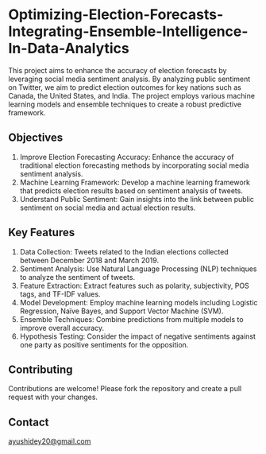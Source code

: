 # Optimizing-Election-Forecasts-Integrating-Ensemble-Intelligence-In-Data-Analytics

This project aims to enhance the accuracy of election forecasts by leveraging social media sentiment analysis. By analyzing public sentiment on Twitter, we aim to predict election outcomes for key nations such as Canada, the United States, and India. The project employs various machine learning models and ensemble techniques to create a robust predictive framework.

## Objectives
<ol>
  <li>Improve Election Forecasting Accuracy: Enhance the accuracy of traditional election forecasting methods by incorporating social media sentiment analysis.</li>
  <li>Machine Learning Framework: Develop a machine learning framework that predicts election results based on sentiment analysis of tweets.</li>
  <li>Understand Public Sentiment: Gain insights into the link between public sentiment on social media and actual election results.</li>
</ol>

## Key Features
<ol>
  <li>Data Collection: Tweets related to the Indian elections collected between December 2018 and March 2019.</li>
  <li>Sentiment Analysis: Use Natural Language Processing (NLP) techniques to analyze the sentiment of tweets.</li>
  <li>Feature Extraction: Extract features such as polarity, subjectivity, POS tags, and TF-IDF values.</li>
  <li>Model Development: Employ machine learning models including Logistic Regression, Naïve Bayes, and Support Vector Machine (SVM).</li>
  <li>Ensemble Techniques: Combine predictions from multiple models to improve overall accuracy.</li>
  <li>Hypothesis Testing: Consider the impact of negative sentiments against one party as positive sentiments for the opposition.</li>
</ol>

## Contributing
Contributions are welcome! Please fork the repository and create a pull request with your changes.

## Contact 
ayushidey20@gmail.com
